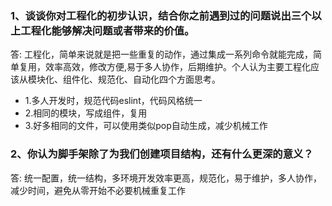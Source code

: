### 1、谈谈你对工程化的初步认识，结合你之前遇到过的问题说出三个以上工程化能够解决问题或者带来的价值。
答: 工程化，简单来说就是把一些重复的动作，通过集成一系列命令就能完成，简单复用，效率高效，修改方便,易于多人协作，后期维护。个人认为主要工程化应该从模块化、组件化、规范化、自动化四个方面思考。
 * 1.多人开发时，规范代码eslint，代码风格统一
 * 2.相同的模块，写成组件，复用
 * 3.好多相同的文件，可以使用类似pop自动生成，减少机械工作

 ### 2、你认为脚手架除了为我们创建项目结构，还有什么更深的意义？
 答: 统一配置，统一结构，多环境开发效率更高，规范化，易于维护，多人协作，减少时间，避免从零开始不必要机械重复工作